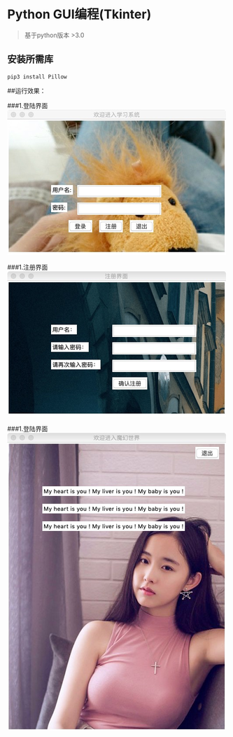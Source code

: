 Python GUI编程(Tkinter)
===============================

> 基于python版本 >3.0

## 安装所需库
```
pip3 install Pillow
```

##运行效果：

###1.登陆界面
![avatar](./img/login.jpeg)

###1.注册界面
![avatar](./img/sign.jpeg)

###1.登陆界面
![avatar](./img/home.jpeg)
